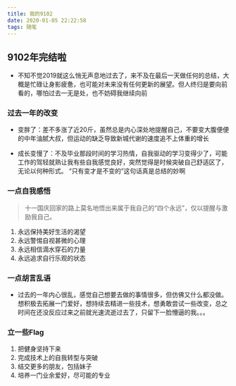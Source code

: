 ```yaml
---
title: 我的9102
date: 2020-01-05 22:22:58
tags: 随笔
---
```



## 9102年完结啦

- 不知不觉2019就这么悄无声息地过去了，来不及在最后一天做任何的总结，大概是忙碌让身影疲惫，也可能对未来没有任何更新的展望。但人终归是要向前看的，哪怕过去一无是处，也不妨碍我继续向前

### 过去一年的改变

* 变胖了：差不多涨了近20斤，虽然总是内心深处地提醒自己，不要变大腹便便的中年油腻大叔，但运动的缺乏导致新城代谢的速度追不上体重的增长

* 成长变慢了：不及毕业那段时间的学习热情，自我驱动的学习变得少了，可能工作的驾轻就熟让我有些自我感觉良好，突然觉得是时候突破自己舒适区了，无论以何种形式。 “只有变才是不变的”这句话真是总结的妙啊

### 一点自我感悟

> 十一国庆回家的路上莫名地悟出来属于我自己的“四个永远”，仅以提醒与激励我自己。

1. 永远保持美好生活的渴望
2. 永远警惕自视甚微的心理
3. 永远相信滴水穿石的力量
4. 永远追求自行乐观的状态

### 一点胡言乱语

- 过去的一年内心很乱，感觉自己想要去做的事情很多，但仿佛又什么都没做。想积极去拓展一门爱好，想持续去精进一些技术，想勇敢尝试一些改变，总之时间在还没反应过来之前就光速流逝过去了，只留下一脸懵逼的我。。。

### 立一些Flag

1. 把健身坚持下来
2. 完成技术上的自我转型与突破
3. 结交更多的朋友，包括妹子
4. 培养一门业余爱好，尽可能的专业